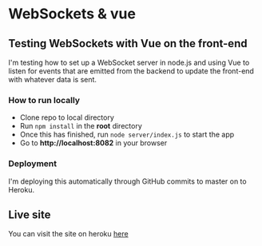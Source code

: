 # WebSockets & vue

## Testing WebSockets with Vue on the front-end

I'm testing how to set up a WebSocket server in node.js and using Vue to listen for events that are emitted from the 
backend to update the front-end with whatever data is sent.

### How to run locally

- Clone repo to local directory
- Run `npm install` in the **root** directory
- Once this has finished, run `node server/index.js` to start the app
- Go to **http://localhost:8082** in your browser

### Deployment 

I'm deploying this automatically through GitHub commits to master on to Heroku. 

## Live site

You can visit the site on heroku [here](https://scriptedpixels-web-socket-vue.herokuapp.com)